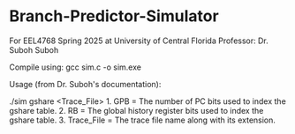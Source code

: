 # Branch-Predictor-Simulator
 
For EEL4768 Spring 2025 at University of Central Florida Professor: Dr. Suboh Suboh

Compile using: gcc sim.c -o sim.exe

Usage (from Dr. Suboh's documentation):

./sim gshare <GPB> <RB> <Trace_File>
    1. GPB = The number of PC bits used to index the gshare table.
    2. RB = The global history register bits used to index the gshare table.
    3. Trace_File = The trace file name along with its extension.